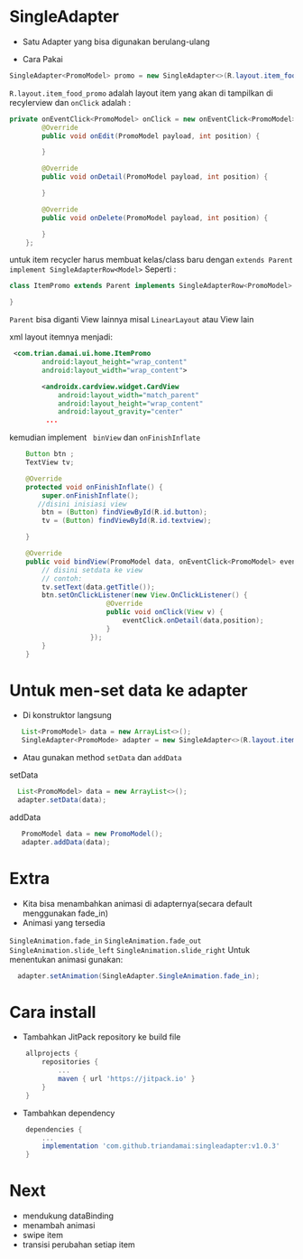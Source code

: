 # SingleAdapter
- Satu Adapter yang bisa digunakan berulang-ulang

- Cara Pakai

```java
SingleAdapter<PromoModel> promo = new SingleAdapter<>(R.layout.item_food_promo, onClick);
```
```R.layout.item_food_promo``` adalah layout item yang akan di tampilkan di recylerview dan ```onClick``` adalah :

```java
private onEventClick<PromoModel> onClick = new onEventClick<PromoModel>() {
        @Override
        public void onEdit(PromoModel payload, int position) {

        }

        @Override
        public void onDetail(PromoModel payload, int position) {

        }

        @Override
        public void onDelete(PromoModel payload, int position) {

        }
    };
```
untuk item recycler harus membuat kelas/class baru dengan ``` extends Parent  implement SingleAdapterRow<Model> ``` Seperti :

```java
class ItemPromo extends Parent implements SingleAdapterRow<PromoModel> {

}
```

```Parent``` bisa diganti View lainnya misal ```LinearLayout``` atau View lain

xml layout itemnya menjadi:

```xml
 <com.trian.damai.ui.home.ItemPromo
        android:layout_height="wrap_content"
        android:layout_width="wrap_content">

        <androidx.cardview.widget.CardView
            android:layout_width="match_parent"
            android:layout_height="wrap_content"
            android:layout_gravity="center"
         ...
```

kemudian implement ``` binView``` dan ```onFinishInflate ```

```java
    Button btn ;
    TextView tv;

    @Override
    protected void onFinishInflate() {
        super.onFinishInflate();
       //disini inisiasi view
        btn = (Button) findViewById(R.id.button);
        tv = (Button) findViewById(R.id.textview);

    }

    @Override
    public void bindView(PromoModel data, onEventClick<PromoModel> eventClick, int position) {
        // disini setdata ke view
        // contoh:
        tv.setText(data.getTitle());
        btn.setOnClickListener(new View.OnClickListener() {
                        @Override
                        public void onClick(View v) {
                            eventClick.onDetail(data,position);
                        }
                    });
        }
    }
```
# Untuk men-set data ke adapter

  - Di konstruktor langsung

```java
   List<PromoModel> data = new ArrayList<>();
   SingleAdapter<PromoMode> adapter = new SingleAdapter<>(R.layout.item_food_promo, p,data);
```
   - Atau gunakan method ```setData``` dan ```addData```

   setData
```java
  List<PromoModel> data = new ArrayList<>();
  adapter.setData(data);
```
   addData
 ```java
    PromoModel data = new PromoModel();
    adapter.addData(data);
 ```

# Extra
- Kita bisa menambahkan animasi di adapternya(secara default menggunakan fade_in)
- Animasi yang tersedia

```SingleAnimation.fade_in```
```SingleAnimation.fade_out```
```SingleAnimation.slide_left```
```SingleAnimation.slide_right```
Untuk menentukan animasi gunakan:
```java
  adapter.setAnimation(SingleAdapter.SingleAnimation.fade_in);

```
# Cara install

- Tambahkan JitPack repository ke build file

```gradle
	allprojects {
		repositories {
			...
			maven { url 'https://jitpack.io' }
		}
	}
```
- Tambahkan dependency
```gradle
    dependencies {
	    ...
	    implementation 'com.github.triandamai:singleadapter:v1.0.3'
    }
```

# Next
- mendukung dataBinding
- menambah animasi
- swipe item
- transisi perubahan setiap item


